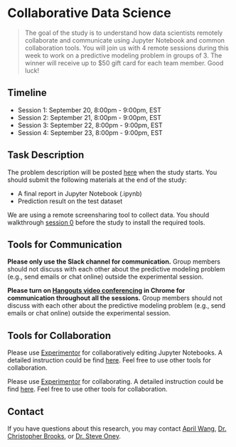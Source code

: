 <!-- Remove all the comments for each group repo -->

# Collaborative Data Science

> The goal of the study is to understand how data scientists remotely collaborate and communicate using Jupyter Notebook and common collaboration tools. You will join us with 4 remote sessions during this week to work on a predictive modeling problem in groups of 3. The winner will receive up to $50 gift card for each team member. Good luck!

## Timeline
<!-- Change the timeline for each group! -->
- Session 1: September 20, 8:00pm - 9:00pm, EST
- Session 2: September 21, 8:00pm - 9:00pm, EST 
- Session 3: September 22, 8:00pm - 9:00pm, EST 
- Session 4: September 23, 8:00pm - 9:00pm, EST

## Task Description
<!-- Change the link to overview, move other mds into /unreleased for session 0 -->
The problem description will be posted [here](overview.md) when the study starts. You should submit the following materials at the end of the study:

- A final report in Jupyter Notebook (.ipynb)
- Prediction result on the test dataset

We are using a remote screensharing tool to collect data. You should walkthrough [session 0](session0.md) before the study to install the required tools.

## Tools for Communication
<!-- For groups using Slack -->
**Please only use the Slack channel for communication.** Group members should not discuss with each other about the predictive modeling problem (e.g., send emails or chat online) outside the experimental session. 

<!-- For groups using Hangouts video conferencing, add url to the conferencing -->

**Please turn on [Hangouts video conferencing]() in Chrome for communication throughout all the sessions.** Group members should not discuss with each other about the predictive modeling problem (e.g., send emails or chat online) outside the experimental session. 

## Tools for Collaboration
<!-- For groups using shared environment -->
Please use [Experimentor](https://experimentor.mentoracademy.org) for collaboratively editing Jupyter Notebooks. A detailed instruction could be find [here](howto.md). Feel free to use other tools for collaboration.
<!-- For groups using non-shared environment -->
Please use [Experimentor](https://experimentor.mentoracademy.org) for collaborating. A detailed instruction could be find [here](howtogit.md). Feel free to use other tools for collaboration.

## Contact

If you have questions about this research, you may contact [April Wang](mailto:aprilww@umich.edu), [Dr. Christopher Brooks](mailto:brooksch@umich.edu),  or [Dr. Steve Oney](mailto:soney@umich.edu).
